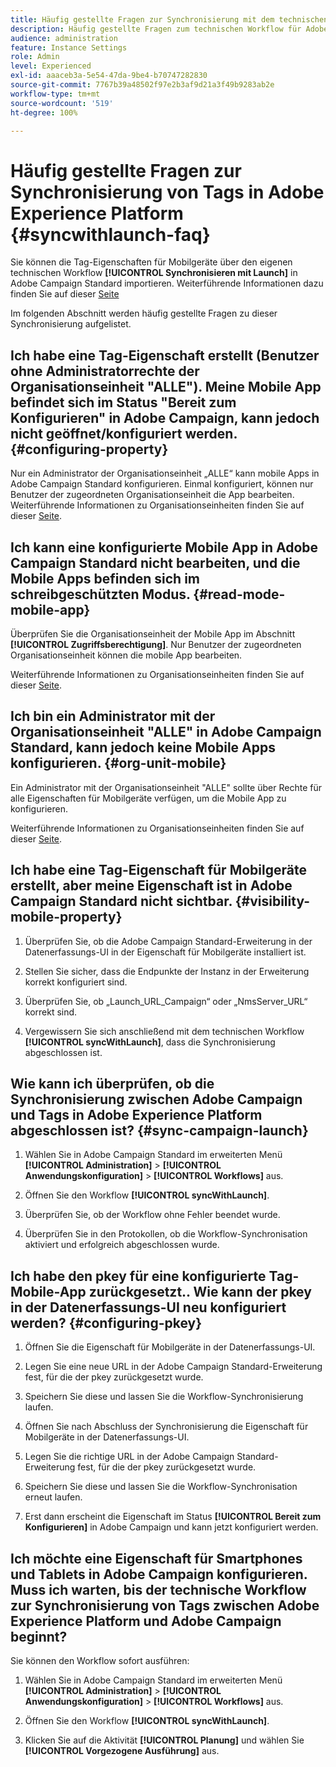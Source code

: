 ```yaml
---
title: Häufig gestellte Fragen zur Synchronisierung mit dem technischen Workflow für Launch
description: Häufig gestellte Fragen zum technischen Workflow für Adobe Launch
audience: administration
feature: Instance Settings
role: Admin
level: Experienced
exl-id: aaaceb3a-5e54-47da-9be4-b70747282830
source-git-commit: 7767b39a48502f97e2b3af9d21a3f49b9283ab2e
workflow-type: tm+mt
source-wordcount: '519'
ht-degree: 100%

---
```


# Häufig gestellte Fragen zur Synchronisierung von Tags in Adobe Experience Platform {#syncwithlaunch-faq}

Sie können die Tag-Eigenschaften für Mobilgeräte über den eigenen technischen Workflow **[!UICONTROL Synchronisieren mit Launch]** in Adobe Campaign Standard importieren. Weiterführende Informationen dazu finden Sie auf dieser [Seite](../../administration/using/technical-workflows.md)

Im folgenden Abschnitt werden häufig gestellte Fragen zu dieser Synchronisierung aufgelistet.

## Ich habe eine Tag-Eigenschaft erstellt (Benutzer ohne Administratorrechte der Organisationseinheit &quot;ALLE&quot;). Meine Mobile App befindet sich im Status &quot;Bereit zum Konfigurieren&quot; in Adobe Campaign, kann jedoch nicht geöffnet/konfiguriert werden. {#configuring-property}

Nur ein Administrator der Organisationseinheit „ALLE“ kann mobile Apps in Adobe Campaign Standard konfigurieren. Einmal konfiguriert, können nur Benutzer der zugeordneten Organisationseinheit die App bearbeiten. Weiterführende Informationen zu Organisationseinheiten finden Sie auf dieser [Seite](../../administration/using/organizational-units.md).

## Ich kann eine konfigurierte Mobile App in Adobe Campaign Standard nicht bearbeiten, und die Mobile Apps befinden sich im schreibgeschützten Modus. {#read-mode-mobile-app}

Überprüfen Sie die Organisationseinheit der Mobile App im Abschnitt **[!UICONTROL Zugriffsberechtigung]**. Nur Benutzer der zugeordneten Organisationseinheit können die mobile App bearbeiten.

Weiterführende Informationen zu Organisationseinheiten finden Sie auf dieser [Seite](../../administration/using/organizational-units.md).

## Ich bin ein Administrator mit der Organisationseinheit &quot;ALLE&quot; in Adobe Campaign Standard, kann jedoch keine Mobile Apps konfigurieren. {#org-unit-mobile}

Ein Administrator mit der Organisationseinheit &quot;ALLE&quot; sollte über Rechte für alle Eigenschaften für Mobilgeräte verfügen, um die Mobile App zu konfigurieren.

Weiterführende Informationen zu Organisationseinheiten finden Sie auf dieser [Seite](../../administration/using/organizational-units.md).

## Ich habe eine Tag-Eigenschaft für Mobilgeräte erstellt, aber meine Eigenschaft ist in Adobe Campaign Standard nicht sichtbar. {#visibility-mobile-property}

1. Überprüfen Sie, ob die Adobe Campaign Standard-Erweiterung in der Datenerfassungs-UI in der Eigenschaft für Mobilgeräte installiert ist.

1. Stellen Sie sicher, dass die Endpunkte der Instanz in der Erweiterung korrekt konfiguriert sind.

1. Überprüfen Sie, ob „Launch_URL_Campaign“ oder „NmsServer_URL“ korrekt sind.

1. Vergewissern Sie sich anschließend mit dem technischen Workflow **[!UICONTROL syncWithLaunch]**, dass die Synchronisierung abgeschlossen ist.

## Wie kann ich überprüfen, ob die Synchronisierung zwischen Adobe Campaign und Tags in Adobe Experience Platform abgeschlossen ist? {#sync-campaign-launch}

1. Wählen Sie in Adobe Campaign Standard im erweiterten Menü **[!UICONTROL Administration]** > **[!UICONTROL Anwendungskonfiguration]** > **[!UICONTROL Workflows]** aus.

1. Öffnen Sie den Workflow **[!UICONTROL syncWithLaunch]**.

1. Überprüfen Sie, ob der Workflow ohne Fehler beendet wurde.

1. Überprüfen Sie in den Protokollen, ob die Workflow-Synchronisation aktiviert und erfolgreich abgeschlossen wurde.

## Ich habe den pkey für eine konfigurierte Tag-Mobile-App zurückgesetzt.. Wie kann der pkey in der Datenerfassungs-UI neu konfiguriert werden? {#configuring-pkey}

1. Öffnen Sie die Eigenschaft für Mobilgeräte in der Datenerfassungs-UI.

1. Legen Sie eine neue URL in der Adobe Campaign Standard-Erweiterung fest, für die der pkey zurückgesetzt wurde.

1. Speichern Sie diese und lassen Sie die Workflow-Synchronisierung laufen.

1. Öffnen Sie nach Abschluss der Synchronisierung die Eigenschaft für Mobilgeräte in der Datenerfassungs-UI.

1. Legen Sie die richtige URL in der Adobe Campaign Standard-Erweiterung fest, für die der pkey zurückgesetzt wurde.

1. Speichern Sie diese und lassen Sie die Workflow-Synchronisation erneut laufen.

1. Erst dann erscheint die Eigenschaft im Status **[!UICONTROL Bereit zum Konfigurieren]** in Adobe Campaign und kann jetzt konfiguriert werden.

## Ich möchte eine Eigenschaft für Smartphones und Tablets in Adobe Campaign konfigurieren. Muss ich warten, bis der technische Workflow zur Synchronisierung von Tags zwischen Adobe Experience Platform und Adobe Campaign beginnt?

Sie können den Workflow sofort ausführen:

1. Wählen Sie in Adobe Campaign Standard im erweiterten Menü **[!UICONTROL Administration]** > **[!UICONTROL Anwendungskonfiguration]** > **[!UICONTROL Workflows]** aus.

1. Öffnen Sie den Workflow **[!UICONTROL syncWithLaunch]**.

1. Klicken Sie auf die Aktivität **[!UICONTROL Planung]** und wählen Sie **[!UICONTROL Vorgezogene Ausführung]** aus.
